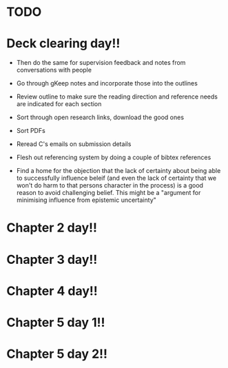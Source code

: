 # TODO

# Deck clearing day!!
* Then do the same for supervision feedback and notes from conversations with people
* Go through gKeep notes and incorporate those into the outlines
* Review outline to make sure the reading direction and reference needs are indicated for each section

* Sort through open research links, download the good ones
* Sort PDFs
* Reread C's emails on submission details
* Flesh out referencing system by doing a couple of bibtex references

* Find a home for the objection that the lack of certainty about being able to successfully influence beleif (and even the lack of certainty that we won't do harm to that persons character in the process) is a good reason to avoid challenging belief. This might be a "argument for minimising influence from epistemic uncertainty"

# Chapter 2 day!!

# Chapter 3 day!!

# Chapter 4 day!!

# Chapter 5 day 1!!

# Chapter 5 day 2!!
